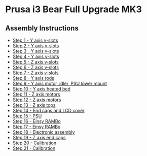 # Prusa i3 Bear Full Upgrade MK3

## Assembly Instructions

* [Step 1 - Y axis v-slots](assembly_instructions/step01.md)
* [Step 2 - Y axis v-slots](assembly_instructions/step02.md)
* [Step 3 - Y axis v-slots](assembly_instructions/step03.md)
* [Step 4 - Y axis v-slots](assembly_instructions/step04.md)
* [Step 5 - Z axis v-slots](assembly_instructions/step05.md)
* [Step 6 - Z axis v-slots](assembly_instructions/step06.md)
* [Step 7 - Z axis v-slots](assembly_instructions/step07.md)
* [Step 8 - Y axis rods](assembly_instructions/step08.md)
* [Step 9 - Y axis motor, idler, PSU lower mount](assembly_instructions/step09.md)
* [Step 10 - Y axis heated bed](assembly_instructions/step10.md)
* [Step 11 - Z axis motors](assembly_instructions/step11.md)
* [Step 12 - Z axis motors](assembly_instructions/step12.md)
* [Step 13 - Z axis tops](assembly_instructions/step13.md)
* [Step 14 - End caps and LCD cover](assembly_instructions/step14.md)
* [Step 15 - PSU](assembly_instructions/step15.md)
* [Step 16 - Einsy RAMBo](assembly_instructions/step16.md)
* [Step 17 - Einsy RAMBo](assembly_instructions/step17.md)
* [Step 18 - Electronic assembly](assembly_instructions/step18.md)
* [Step 19 - Z axis end caps](assembly_instructions/step19.md)
* [Step 20 - Calibration](assembly_instructions/step20.md)
* [Step 21 - Calibration](assembly_instructions/step21.md)
<!--stackedit_data:
eyJoaXN0b3J5IjpbLTI5NzY0ODY5MF19
-->